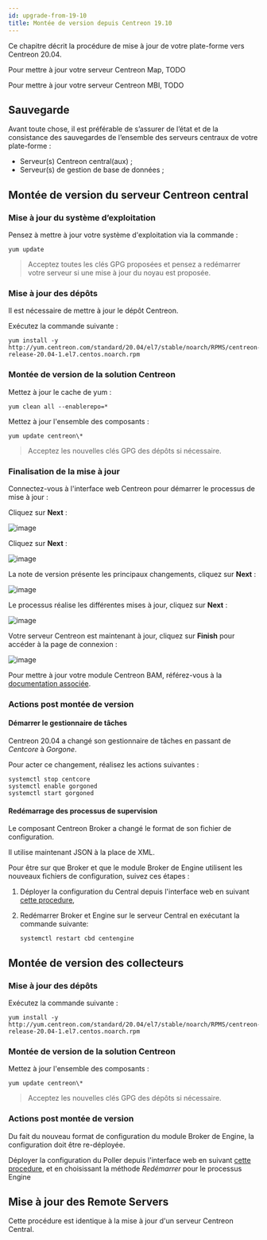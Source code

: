 ```yaml
---
id: upgrade-from-19-10
title: Montée de version depuis Centreon 19.10
---
```


Ce chapitre décrit la procédure de mise à jour de votre plate-forme vers
Centreon 20.04.

Pour mettre à jour votre serveur Centreon Map, TODO

Pour mettre à jour votre serveur Centreon MBI, TODO

## Sauvegarde

Avant toute chose, il est préférable de s’assurer de l’état et de la consistance
des sauvegardes de l’ensemble des serveurs centraux de votre plate-forme :

- Serveur(s) Centreon central(aux) ;
- Serveur(s) de gestion de base de données ;

## Montée de version du serveur Centreon central

### Mise à jour du système d’exploitation

Pensez à mettre à jour votre système d'exploitation via la commande :

```shell
yum update
```

> Acceptez toutes les clés GPG proposées et pensez a redémarrer votre serveur si
> une mise à jour du noyau est proposée.

### Mise à jour des dépôts

Il est nécessaire de mettre à jour le dépôt Centreon.

Exécutez la commande suivante :

```shell
yum install -y http://yum.centreon.com/standard/20.04/el7/stable/noarch/RPMS/centreon-release-20.04-1.el7.centos.noarch.rpm
```

### Montée de version de la solution Centreon

Mettez à jour le cache de yum :

```shell
yum clean all --enablerepo=*
```

Mettez à jour l'ensemble des composants :

```shell
yum update centreon\*
```

> Acceptez les nouvelles clés GPG des dépôts si nécessaire.

### Finalisation de la mise à jour

Connectez-vous à l'interface web Centreon pour démarrer le processus de mise à
jour :

Cliquez sur **Next** :

![image](assets/upgrade/web_update_1.png)

Cliquez sur **Next** :

![image](assets/upgrade/web_update_2.png)

La note de version présente les principaux changements, cliquez sur **Next** :

![image](assets/upgrade/web_update_3.png)

Le processus réalise les différentes mises à jour, cliquez sur **Next** :

![image](assets/upgrade/web_update_4.png)

Votre serveur Centreon est maintenant à jour, cliquez sur **Finish** pour
accéder à la page de connexion :

![image](assets/upgrade/web_update_5.png)

Pour mettre à jour votre module Centreon BAM, référez-vous à la [documentation
associée](https://documentation-fr.centreon.com/docs/centreon-bam/en/latest/update/index.html).

### Actions post montée de version

#### Démarrer le gestionnaire de tâches

Centreon 20.04 a changé son gestionnaire de tâches en passant de *Centcore* à
*Gorgone*.

Pour acter ce changement, réalisez les actions suivantes :

```shell
systemctl stop centcore
systemctl enable gorgoned
systemctl start gorgoned
```

#### Redémarrage des processus de supervision

Le composant Centreon Broker a changé le format de son fichier de configuration.

Il utilise maintenant JSON à la place de XML.

Pour être sur que Broker et que le module Broker de Engine utilisent les nouveaux
fichiers de configuration, suivez ces étapes :

1. Déployer la configuration du Central depuis l'interface web en suivant
[cette procedure](../monitoring/deploy.html),
2. Redémarrer Broker et Engine sur le serveur Central en exécutant la commande
suivante:

    ```shell
    systemctl restart cbd centengine
    ```

## Montée de version des collecteurs

### Mise à jour des dépôts

Exécutez la commande suivante :

```shell
yum install -y http://yum.centreon.com/standard/20.04/el7/stable/noarch/RPMS/centreon-release-20.04-1.el7.centos.noarch.rpm
```

### Montée de version de la solution Centreon

Mettez à jour l'ensemble des composants :

```shell
yum update centreon\*
```

> Acceptez les nouvelles clés GPG des dépôts si nécessaire.

### Actions post montée de version

Du fait du nouveau format de configuration du module Broker de Engine, la
configuration doit être re-déployée.

Déployer la configuration du Poller depuis l'interface web en suivant
[cette procedure](../monitoring/deploy.html), et en choisissant la méthode
*Redémarrer* pour le processus Engine

## Mise à jour des Remote Servers

Cette procédure est identique à la mise à jour d'un serveur Centreon Central.
